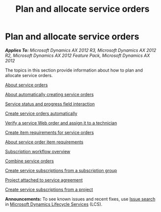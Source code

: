 ﻿---
title: Plan and allocate service orders
TOCTitle: Plan and allocate service orders
ms:assetid: 2948460b-050a-4d8f-8e60-382cbc6ba46d
ms:mtpsurl: https://technet.microsoft.com/en-us/library/Gg231005(v=AX.60)
ms:contentKeyID: 36056219
ms.date: 04/18/2014
mtps_version: v=AX.60
f1_keywords:
- plan
- planning
- item
- subscription
- agreement
- service order
- requirement
---

# Plan and allocate service orders 


_**Applies To:** Microsoft Dynamics AX 2012 R3, Microsoft Dynamics AX 2012 R2, Microsoft Dynamics AX 2012 Feature Pack, Microsoft Dynamics AX 2012_

The topics in this section provide information about how to plan and allocate service orders.

[About service orders](about-service-orders.md)

[About automatically creating service orders](about-automatically-creating-service-orders.md)

[Service status and progress field interaction](service-status-and-progress-field-interaction.md)

[Create service orders automatically](create-service-orders-automatically.md)

[Verify a service Web order and assign it to a technician](verify-a-service-web-order-and-assign-it-to-a-technician.md)

[Create item requirements for service orders](create-item-requirements-for-service-orders.md)

[About service order item requirements](about-service-order-item-requirements.md)

[Subscription workflow overview](subscription-workflow-overview.md)

[Combine service orders](combine-service-orders.md)

[Create service subscriptions from a subscription group](create-service-subscriptions-from-a-subscription-group.md)

[Project attached to service agreement](project-attached-to-service-agreement.md)

[Create service subscriptions from a project](create-service-subscriptions-from-a-project.md)

  
**Announcements:** To see known issues and recent fixes, use [Issue search](http://go.microsoft.com/fwlink/?linkid=389258) in [Microsoft Dynamics Lifecycle Services](http://go.microsoft.com/fwlink/?linkid=306505) (LCS).

